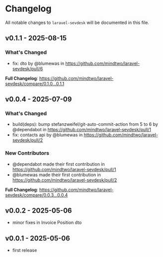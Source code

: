 # Changelog

All notable changes to `laravel-sevdesk` will be documented in this file.

## v0.1.1 - 2025-08-15

### What's Changed

* fix: dto by @blumewas in https://github.com/mindtwo/laravel-sevdesk/pull/6

**Full Changelog**: https://github.com/mindtwo/laravel-sevdesk/compare/0.1.0...0.1.1

## v0.0.4 - 2025-07-09

### What's Changed

* build(deps): bump stefanzweifel/git-auto-commit-action from 5 to 6 by @dependabot in https://github.com/mindtwo/laravel-sevdesk/pull/1
* fix: contacts api by @blumewas in https://github.com/mindtwo/laravel-sevdesk/pull/2

### New Contributors

* @dependabot made their first contribution in https://github.com/mindtwo/laravel-sevdesk/pull/1
* @blumewas made their first contribution in https://github.com/mindtwo/laravel-sevdesk/pull/2

**Full Changelog**: https://github.com/mindtwo/laravel-sevdesk/compare/0.0.3...0.0.4

## v0.0.2 - 2025-05-06

- minor fixes in Invoice Position dto

## v0.0.1 - 2025-05-06

- first release
